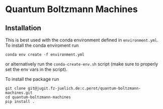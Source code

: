 # Quantum Boltzmann Machines

## Installation
This is best used with the conda environment defined in `environment.yml`.
To install the conda enviroment run
```
conda env create -f environment.yml
```
or alternatively run the `conda-create-env.sh` script (make sure to properly set the env vars in the script).

To install the package run
```
git clone git@jugit.fz-juelich.de:c.perot/quantum-boltzmann-machines.git
cd quantum-boltzmann-machines
pip install .
```
